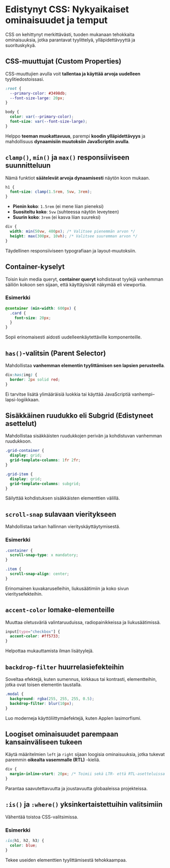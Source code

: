 # Edistynyt CSS: Nykyaikaiset ominaisuudet ja temput

CSS on kehittynyt merkittävästi, tuoden mukanaan tehokkaita ominaisuuksia, jotka parantavat tyylittelyä, ylläpidettävyyttä ja suorituskykyä.

## CSS-muuttujat (Custom Properties)

CSS-muuttujien avulla voit **tallentaa ja käyttää arvoja uudelleen** tyylitiedostoissasi.

```css
:root {
  --primary-color: #3498db;
  --font-size-large: 20px;
}

body {
  color: var(--primary-color);
  font-size: var(--font-size-large);
}
```

Helppo **teeman muokattavuus**, parempi **koodin ylläpidettävyys** ja mahdollisuus **dynaamisiin muutoksiin JavaScriptin avulla**.

## `clamp()`, `min()` ja `max()` responsiiviseen suunnitteluun

Nämä funktiot **säätelevät arvoja dynaamisesti** näytön koon mukaan.

```css
h1 {
  font-size: clamp(1.5rem, 5vw, 3rem);
}
```

- **Pienin koko**: `1.5rem` (ei mene liian pieneksi)
- **Suositeltu koko**: `5vw` (suhteessa näytön leveyteen)
- **Suurin koko**: `3rem` (ei kasva liian suureksi)

```css
div {
  width: min(50vw, 400px); /* Valitsee pienemmän arvon */
  height: max(300px, 10vh); /* Valitsee suuremman arvon */
}
```

Täydellinen responsiiviseen typografiaan ja layout-muutoksiin.

## Container-kyselyt

Toisin kuin media queryt, **container queryt** kohdistavat tyylejä vanhemman säiliön kokoon sen sijaan, että käyttäyisivät näkymää eli viewportia.

### **Esimerkki**

```css
@container (min-width: 600px) {
  .card {
    font-size: 20px;
  }
}
```

Sopii erinomaisesti aidosti uudelleenkäytettäville komponenteille.

## `has()`-valitsin (Parent Selector)

Mahdollistaa **vanhemman elementin tyylittämisen sen lapsien perusteella**.

```css
div:has(img) {
  border: 2px solid red;
}
```

Ei tarvitse lisätä ylimääräisiä luokkia tai käyttää JavaScriptiä vanhempi–lapsi-logiikkaan.

## Sisäkkäinen ruudukko eli Subgrid (Edistyneet asettelut)

Mahdollistaa sisäkkäisten ruudukkojen perivän ja kohdistuvan vanhemman ruudukkoon.

```css
.grid-container {
  display: grid;
  grid-template-columns: 1fr 2fr;
}

.grid-item {
  display: grid;
  grid-template-columns: subgrid;
}
```

Säilyttää kohdistuksen sisäkkäisten elementtien välillä.

## `scroll-snap` sulavaan vieritykseen

Mahdollistaa tarkan hallinnan vierityskäyttäytymisestä.

### **Esimerkki**

```css
.container {
  scroll-snap-type: x mandatory;
}

.item {
  scroll-snap-align: center;
}
```

Erinomainen kuvakaruselleihin, liukusäätimiin ja koko sivun vieritysefekteihin.

## `accent-color` lomake-elementeille

Muuttaa oletusväriä valintaruuduissa, radiopainikkeissa ja liukusäätimissä.

```css
input[type="checkbox"] {
  accent-color: #ff5733;
}
```

Helpottaa mukauttamista ilman lisätyylejä.

## `backdrop-filter` huurrelasiefekteihin

Soveltaa efektejä, kuten sumennus, kirkkaus tai kontrasti, elementteihin, jotka ovat toisen elementin taustalla.

```css
.modal {
  background: rgba(255, 255, 255, 0.5);
  backdrop-filter: blur(10px);
}
```

Luo moderneja käyttöliittymäefektejä, kuten Applen lasimorfismi.

## Loogiset ominaisuudet parempaan kansainväliseen tukeen

Käytä määritelmien `left` ja `right` sijaan loogisia ominaisuuksia, jotka tukevat paremmin **oikealta vasemmalle (RTL)** -kieliä.

```css
div {
  margin-inline-start: 20px; /* Toimii sekä LTR- että RTL-asetteluissa */
}
```

Parantaa saavutettavuutta ja joustavuutta globaaleissa projekteissa.

## `:is()` ja `:where()` yksinkertaistettuihin valitsimiin

Vähentää toistoa CSS-valitsimissa.

### **Esimerkki**

```css
:is(h1, h2, h3) {
  color: blue;
}
```

Tekee useiden elementtien tyylittämisestä tehokkaampaa.
